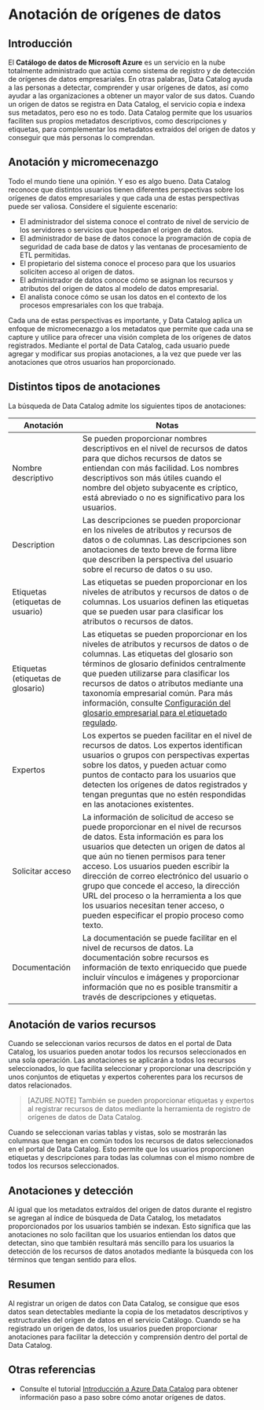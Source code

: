<properties
   pageTitle="Anotación de orígenes de datos | Microsoft Azure"
   description="Artículo de procedimientos que señala cómo anotar recursos de datos en el Catálogo de datos de Azure, incluidos expertos, etiquetas, descripciones y nombres descriptivos."
   services="data-catalog"
   documentationCenter=""
   authors="steelanddata"
   manager="NA"
   editor=""
   tags=""/>
<tags
   ms.service="data-catalog"
   ms.devlang="NA"
   ms.topic="article"
   ms.tgt_pltfrm="NA"
   ms.workload="data-catalog"
   ms.date="09/21/2016"
   ms.author="maroche"/>


# Anotación de orígenes de datos

## Introducción
El **Catálogo de datos de Microsoft Azure** es un servicio en la nube totalmente administrado que actúa como sistema de registro y de detección de orígenes de datos empresariales. En otras palabras, Data Catalog ayuda a las personas a detectar, comprender y usar orígenes de datos, así como ayudar a las organizaciones a obtener un mayor valor de sus datos. Cuando un origen de datos se registra en Data Catalog, el servicio copia e indexa sus metadatos, pero eso no es todo. Data Catalog permite que los usuarios faciliten sus propios metadatos descriptivos, como descripciones y etiquetas, para complementar los metadatos extraídos del origen de datos y conseguir que más personas lo comprendan.

## Anotación y micromecenazgo
Todo el mundo tiene una opinión. Y eso es algo bueno. Data Catalog reconoce que distintos usuarios tienen diferentes perspectivas sobre los orígenes de datos empresariales y que cada una de estas perspectivas puede ser valiosa. Considere el siguiente escenario:

* El administrador del sistema conoce el contrato de nivel de servicio de los servidores o servicios que hospedan el origen de datos.
* El administrador de base de datos conoce la programación de copia de seguridad de cada base de datos y las ventanas de procesamiento de ETL permitidas.
* El propietario del sistema conoce el proceso para que los usuarios soliciten acceso al origen de datos.
* El administrador de datos conoce cómo se asignan los recursos y atributos del origen de datos al modelo de datos empresarial.
* El analista conoce cómo se usan los datos en el contexto de los procesos empresariales con los que trabaja.

Cada una de estas perspectivas es importante, y Data Catalog aplica un enfoque de micromecenazgo a los metadatos que permite que cada una se capture y utilice para ofrecer una visión completa de los orígenes de datos registrados. Mediante el portal de Data Catalog, cada usuario puede agregar y modificar sus propias anotaciones, a la vez que puede ver las anotaciones que otros usuarios han proporcionado.

## Distintos tipos de anotaciones
La búsqueda de Data Catalog admite los siguientes tipos de anotaciones:

| Anotación | Notas |
|----------------|-----------------------------------------------------------------------------------------------------------------------------------------------------------------------------------------------------------------------------------------------------------------------------------------------------------------------------------------------------------------|
| Nombre descriptivo | Se pueden proporcionar nombres descriptivos en el nivel de recursos de datos para que dichos recursos de datos se entiendan con más facilidad. Los nombres descriptivos son más útiles cuando el nombre del objeto subyacente es críptico, está abreviado o no es significativo para los usuarios. |
| Description | Las descripciones se pueden proporcionar en los niveles de atributos y recursos de datos o de columnas. Las descripciones son anotaciones de texto breve de forma libre que describen la perspectiva del usuario sobre el recurso de datos o su uso. |
| Etiquetas (etiquetas de usuario) | Las etiquetas se pueden proporcionar en los niveles de atributos y recursos de datos o de columnas. Los usuarios definen las etiquetas que se pueden usar para clasificar los atributos o recursos de datos. |
| Etiquetas (etiquetas de glosario) | Las etiquetas se pueden proporcionar en los niveles de atributos y recursos de datos o de columnas. Las etiquetas del glosario son términos de glosario definidos centralmente que pueden utilizarse para clasificar los recursos de datos o atributos mediante una taxonomía empresarial común. Para más información, consulte [Configuración del glosario empresarial para el etiquetado regulado](data-catalog-how-to-business-glossary.md). |
| Expertos | Los expertos se pueden facilitar en el nivel de recursos de datos. Los expertos identifican usuarios o grupos con perspectivas expertas sobre los datos, y pueden actuar como puntos de contacto para los usuarios que detecten los orígenes de datos registrados y tengan preguntas que no estén respondidas en las anotaciones existentes. |
| Solicitar acceso | La información de solicitud de acceso se puede proporcionar en el nivel de recursos de datos. Esta información es para los usuarios que detecten un origen de datos al que aún no tienen permisos para tener acceso. Los usuarios pueden escribir la dirección de correo electrónico del usuario o grupo que concede el acceso, la dirección URL del proceso o la herramienta a los que los usuarios necesitan tener acceso, o pueden especificar el propio proceso como texto. |
| Documentación | La documentación se puede facilitar en el nivel de recursos de datos. La documentación sobre recursos es información de texto enriquecido que puede incluir vínculos e imágenes y proporcionar información que no es posible transmitir a través de descripciones y etiquetas. |


## Anotación de varios recursos
Cuando se seleccionan varios recursos de datos en el portal de Data Catalog, los usuarios pueden anotar todos los recursos seleccionados en una sola operación. Las anotaciones se aplicarán a todos los recursos seleccionados, lo que facilita seleccionar y proporcionar una descripción y unos conjuntos de etiquetas y expertos coherentes para los recursos de datos relacionados.

> [AZURE.NOTE] También se pueden proporcionar etiquetas y expertos al registrar recursos de datos mediante la herramienta de registro de orígenes de datos de Data Catalog.

Cuando se seleccionan varias tablas y vistas, solo se mostrarán las columnas que tengan en común todos los recursos de datos seleccionados en el portal de Data Catalog. Esto permite que los usuarios proporcionen etiquetas y descripciones para todas las columnas con el mismo nombre de todos los recursos seleccionados.

## Anotaciones y detección
Al igual que los metadatos extraídos del origen de datos durante el registro se agregan al índice de búsqueda de Data Catalog, los metadatos proporcionados por los usuarios también se indexan. Esto significa que las anotaciones no solo facilitan que los usuarios entiendan los datos que detectan, sino que también resultará más sencillo para los usuarios la detección de los recursos de datos anotados mediante la búsqueda con los términos que tengan sentido para ellos.

## Resumen
Al registrar un origen de datos con Data Catalog, se consigue que esos datos sean detectables mediante la copia de los metadatos descriptivos y estructurales del origen de datos en el servicio Catálogo. Cuando se ha registrado un origen de datos, los usuarios pueden proporcionar anotaciones para facilitar la detección y comprensión dentro del portal de Data Catalog.

## Otras referencias
- Consulte el tutorial [Introducción a Azure Data Catalog](data-catalog-get-started.md) para obtener información paso a paso sobre cómo anotar orígenes de datos.

<!---HONumber=AcomDC_0921_2016-->